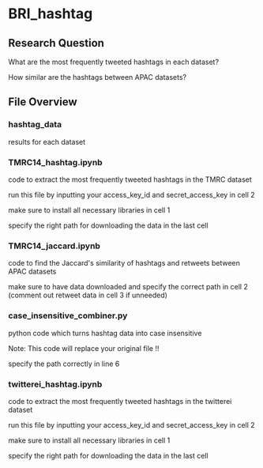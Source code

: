 # BRI_hashtag

## Research Question 
What are the most frequently tweeted hashtags in each dataset?

How similar are the hashtags between APAC datasets?
## File Overview

### hashtag_data
results for each dataset

### TMRC14_hashtag.ipynb
code to extract the most frequently tweeted hashtags in the TMRC dataset

run this file by inputting your access_key_id and secret_access_key in cell 2

make sure to install all necessary libraries in cell 1

specify the right path for downloading the data in the last cell

### TMRC14_jaccard.ipynb
code to find the Jaccard's similarity of hashtags and retweets between APAC datasets

make sure to have data downloaded and specify the correct path in cell 2 (comment out retweet data in cell 3 if unneeded)

### case_insensitive_combiner.py
python code which turns hashtag data into case insensitive

Note: This code will replace your original file !!

specify the path correctly in line 6

### twitterei_hashtag.ipynb
code to extract the most frequently tweeted hashtags in the twitterei dataset

run this file by inputting your access_key_id and secret_access_key in cell 2

make sure to install all necessary libraries in cell 1

specify the right path for downloading the data in the last cell
